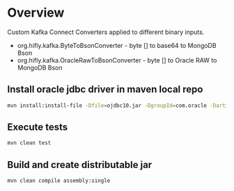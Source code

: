 # Overview

Custom Kafka Connect Converters applied to different binary inputs.

 - org.hifly.kafka.ByteToBsonConverter - byte [] to base64 to MongoDB Bson
 - org.hifly.kafka.OracleRawToBsonConverter - byte [] to Oracle RAW to MongoDB Bson


## Install oracle jdbc driver in maven local repo

```bash
mvn install:install-file -Dfile=ojdbc10.jar -DgroupId=com.oracle -DartifactId=ojdbc10 -Dversion=19.3 -Dpackaging=jar
```

## Execute tests

```bash
mvn clean test
```

## Build and create distributable jar

```bash
mvn clean compile assembly:single
```